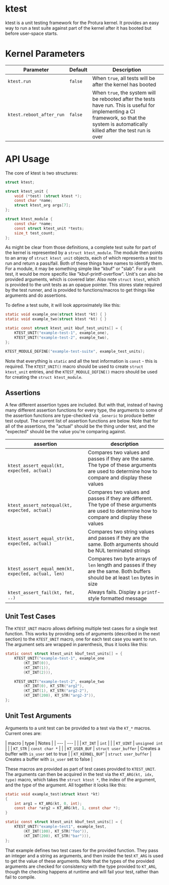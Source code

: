 ktest
=====

ktest is a unit testing framework for the Protura kernel. It provides an easy way to run a test suite against part of the kernel after it has booted but before user-space starts.

Kernel Parameters
=================

| Parameter | Default | Description |
| --- | --- | --- |
| `ktest.run` | `false` | When `true`, all tests will be after the kernel has booted |
| `ktest.reboot_after_run` | `false` | When `true`, the system will be rebooted after the tests have run. This is useful for implementing a CI framework, so that the system is automatically killed after the test run is over |

API Usage
=========

The core of ktest is two structures:

```c
struct ktest;

struct ktest_unit {
    void (*test) (struct ktest *);
    const char *name;
    struct ktest_arg args[7];
};

struct ktest_module {
    const char *name;
    const struct ktest_unit *tests;
    size_t test_count;
};
```

As might be clear from those definitions, a complete test suite for part of the kernel is represented by a `struct ktest_module`. The module then points to an array of `struct ktest_unit` objects, each of which represents a test to run and return a pass/fail. Both of these things have names to identify them. For a module, it may be something simple like "kbuf" or "slab". For a unit test, it would be more specific like "kbuf-printf-overflow". Unit's can also be provided arguments, which is covered later. Also note `struct ktest`, which is provided to the unit tests as an opaque pointer. This stores state required by the test runner, and is provided to functions/macros to get things like arguments and do assertions.

To define a test suite, it will look approximately like this:

```c
static void example_one(struct ktest *kt) { }
static void example_two(struct ktest *kt) { }

static const struct ktest_unit kbuf_test_units[] = {
    KTEST_UNIT("example-test-1", example_one),
    KTEST_UNIT("example-test-2", example_two),
};

KTEST_MODULE_DEFINE("example-test-suite", example_test_units);
```

Note that everything is `static` and all the test information is `const` - this is required. The `KTEST_UNIT()` macro should be used to create `struct ktest_unit` entries, and the `KTEST_MODULE_DEFINE()` macro should be used for creating the `struct ktest_module`.

Assertions
----------

A few different assertion types are included. But with that, instead of having many different assertion functions for every type, the arguments to some of the assertion functions are type-checked via `_Generic` to produce better test output. The current list of assertion functions are below. Note that for all of the assertions, the "actual" should be the thing under test, and the "expected" should be the value you're comparing against.

| assertion | description |
| --- | --- |
| `ktest_assert_equal(kt, expected, actual)` | Compares two values and passes if they are the same. The type of these arguments are used to determine how to compare and display these values |
| `ktest_assert_notequal(kt, expected, actual)` | Compares two values and passes if they are different. The type of these arguments are used to determine how to compare and display these values |
| `ktest_assert_equal_str(kt, expected, actual)` | Compares two string values and passes if they are the same. Both arguments should be NUL terminated strings |
| `ktest_assert_equal_mem(kt, expected, actual, len)` | Compares two byte arrays of `len` length and passes if they are the same. Both buffers should be at least `len` bytes in size |
| `ktest_assert_fail(kt, fmt, ..)` | Always fails. Display a `printf`-style formatted message |


Unit Test Cases
---------------

The `KTEST_UNIT` macro allows defining multiple test cases for a single test function. This works by providing sets of arguments (described in the next section) to the `KTEST_UNIT` macro, one for each test case you want to run. The argument sets are wrapped in parenthesis, thus it looks like this:

```c
static const struct ktest_unit kbuf_test_units[] = {
    KTEST_UNIT("example-test-1", example_one
        (KT_INT(0)),
        (KT_INT(1)),
        (KT_INT(2))),

    KTEST_UNIT("example-test-2", example_two
        (KT_INT(0), KT_STR("arg2"),
        (KT_INT(1), KT_STR("arg2-2"),
        (KT_INT(200), KT_STR("arg2-3")),
};
```

Unit Test Arguments
-------------------

Arguments to a unit test can be provided to a test via the `KT_*` macros. Current ones are:

| macro | type | Notes |
| --- | --- | |
| `KT_INT` | `int` | |
| `KT_UINT` | `unsigned int` | |
| `KT_STR` | `const char *` | |
| `KT_USER_BUF` | `struct user_buffer` | Creates a buffer with `is_user` set to true |
| `KT_KERNEL_BUF`' | `struct user_buffer` | Creates a buffer with `is_user` set to false |

These macros are provided as part of test cases provided to `KTEST_UNIT`. The arguments can then be acquired in the test via the `KT_ARG(kt, idx, type)` macro, which takes the `struct ktest *`, the index of the argument, and the type of the argument. All together it looks like this:

```c
static void example_test(struct ktest *kt)
{
    int arg1 = KT_ARG(kt, 0, int);
    const char *arg2 = KT_ARG(kt, 1, const char *);
}

static const struct ktest_unit kbuf_test_units[] = {
    KTEST_UNIT("example-test1", example_test,
        (KT_INT(100), KT_STR("foo")),
        (KT_INT(200), KT_STR("bar"))),
};
```

That example defines two test cases for the provided function. They pass an integer and a string as arguments, and then inside the test `KT_ARG` is used to get the value of these arguments. Note that the types of the provided arguments are checked for consistency with the type provided to `KT_ARG`, though the checking happens at runtime and will fail your test, rather than fail to compile.
